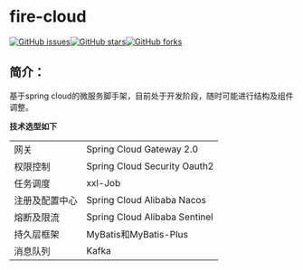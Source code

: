 # fire-cloud

[![GitHub issues](https://img.shields.io/github/issues/beifei1/fire-cloud?style=plastic)](https://github.com/beifei1/fire-cloud/issues)[![GitHub stars](https://img.shields.io/github/stars/beifei1/fire-cloud)](https://github.com/beifei1/fire-cloud/stargazers)[![GitHub forks](https://img.shields.io/github/forks/beifei1/fire-cloud)](https://github.com/beifei1/fire-cloud/network)


## 简介：

基于spring cloud的微服务脚手架，目前处于开发阶段，随时可能进行结构及组件调整。

**技术选型如下**

|                |                               |
| -------------- | ----------------------------- |
| 网关           | Spring Cloud Gateway 2.0      |
| 权限控制       | Spring Cloud Security Oauth2  |
| 任务调度       | xxl-Job                       |
| 注册及配置中心 | Spring Cloud Alibaba Nacos    |
| 熔断及限流     | Spring Cloud Alibaba Sentinel |
| 持久层框架     | MyBatis和MyBatis-Plus         |
| 消息队列       | Kafka                         |

